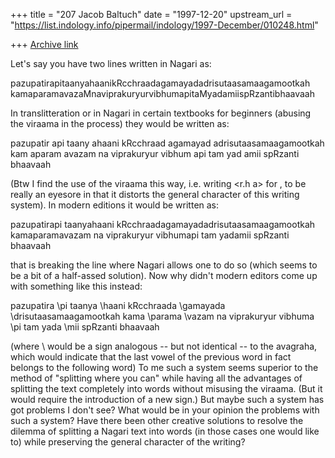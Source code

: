 +++
title = "207 Jacob Baltuch"
date = "1997-12-20"
upstream_url = "https://list.indology.info/pipermail/indology/1997-December/010248.html"

+++
[Archive link](https://list.indology.info/pipermail/indology/1997-December/010248.html)

Let's say you have two lines written in Nagari as:

 pazupatirapitaanyahaanikRcchraadagamayadadrisutaasamaagamootkah
 kamaparamavazaMnaviprakuryurvibhumapitaMyadamiispRzantibhaavaah

In translitteration or in Nagari in certain textbooks for beginners
(abusing the viraama in the process) they would be written as:

 pazupatir api taany ahaani kRcchraad agamayad adrisutaasamaagamootkah
 kam aparam avazam na viprakuryur vibhum api tam yad amii spRzanti bhaavaah

(Btw I find the use of the viraama this way, i.e. writing <r.h a> for <ra>,
to be really an eyesore in that it distorts the general character of this
writing system). In modern editions it would be written as:

 pazupatirapi taanyahaani kRcchraadagamayadadrisutaasamaagamootkah
 kamaparamavazam na viprakuryur vibhumapi tam yadamii spRzanti bhaavaah

that is breaking the line where Nagari allows one to do so (which seems
to be a bit of a half-assed solution). Now why didn't modern editors come up
with something like this instead:

 pazupatira \pi taanya \haani kRcchraada \gamayada \drisutaasamaagamootkah
 kama \parama \vazam na viprakuryur vibhuma \pi tam yada \mii spRzanti bhaavaah

(where \ would be a sign analogous -- but not identical -- to the avagraha,
which would indicate that the last vowel of the previous word in fact belongs
to the following word) To me such a system seems superior to the method of
"splitting where you can" while having all the advantages of splitting the text
completely into words without misusing the viraama. (But it would require the
introduction of a new sign.) But maybe such a system has got problems I don't
see? What would be in your opinion the problems with such a system? Have there
been other creative solutions to resolve the dilemma of splitting a Nagari text
into words (in those cases one would like to) while preserving the general
character of the writing?



